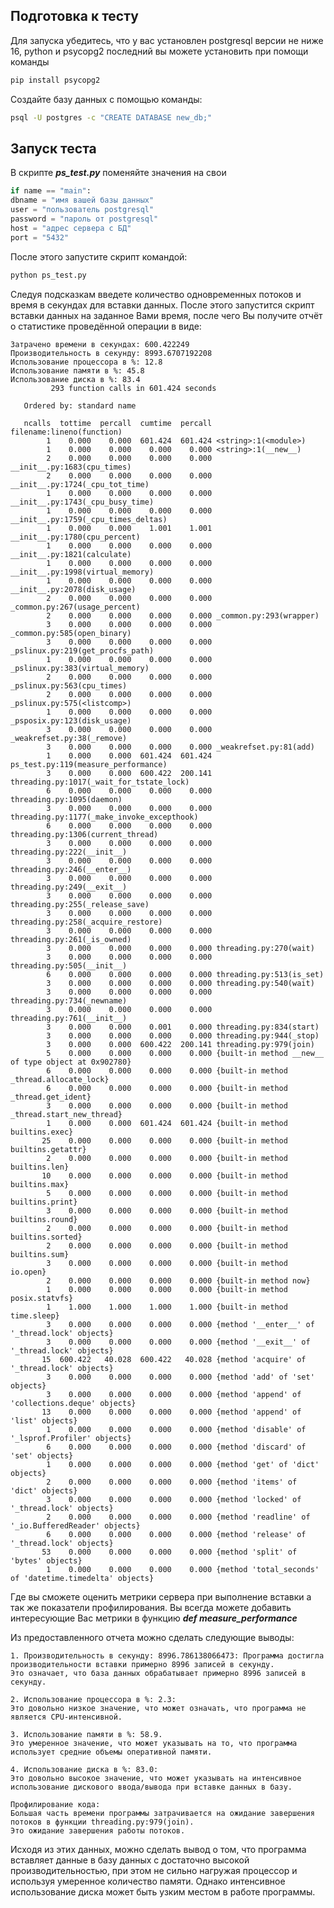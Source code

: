 ## Подготовка к тесту

Для запуска убедитесь, что у вас установлен postgresql версии не ниже 16, python и psycopg2
последний вы можете установить при помощи команды

```bash
pip install psycopg2
```
Создайте базу данных с помощью команды:


```bash
psql -U postgres -c "CREATE DATABASE new_db;"
```

## Запуск теста

В скрипте ***ps_test.py*** поменяйте значения на свои

```python
if name == "main":
dbname = "имя вашей базы данных"
user = "пользователь postgresql"
password = "пароль от postgresql"
host = "адрес сервера с БД"
port = "5432"
```
После этого запустите скрипт командой:

```bash
python ps_test.py
```

Следуя подсказкам введете количество одновременных потоков и время в секундах для вставки данных.
После этого запустится скрипт вставки данных на заданное Вами время, после чего
Вы получите отчёт о статистике проведённой операции в виде:

```
Затрачено времени в секундах: 600.422249
Производительность в секунду: 8993.6707192208
Использование процессора в %: 12.8
Использование памяти в %: 45.8
Использование диска в %: 83.4
         293 function calls in 601.424 seconds

   Ordered by: standard name

   ncalls  tottime  percall  cumtime  percall filename:lineno(function)
        1    0.000    0.000  601.424  601.424 <string>:1(<module>)
        1    0.000    0.000    0.000    0.000 <string>:1(__new__)
        2    0.000    0.000    0.000    0.000 __init__.py:1683(cpu_times)
        2    0.000    0.000    0.000    0.000 __init__.py:1724(_cpu_tot_time)
        1    0.000    0.000    0.000    0.000 __init__.py:1743(_cpu_busy_time)
        1    0.000    0.000    0.000    0.000 __init__.py:1759(_cpu_times_deltas)
        1    0.000    0.000    1.001    1.001 __init__.py:1780(cpu_percent)
        1    0.000    0.000    0.000    0.000 __init__.py:1821(calculate)
        1    0.000    0.000    0.000    0.000 __init__.py:1998(virtual_memory)
        1    0.000    0.000    0.000    0.000 __init__.py:2078(disk_usage)
        2    0.000    0.000    0.000    0.000 _common.py:267(usage_percent)
        2    0.000    0.000    0.000    0.000 _common.py:293(wrapper)
        3    0.000    0.000    0.000    0.000 _common.py:585(open_binary)
        3    0.000    0.000    0.000    0.000 _pslinux.py:219(get_procfs_path)
        1    0.000    0.000    0.000    0.000 _pslinux.py:383(virtual_memory)
        2    0.000    0.000    0.000    0.000 _pslinux.py:563(cpu_times)
        2    0.000    0.000    0.000    0.000 _pslinux.py:575(<listcomp>)
        1    0.000    0.000    0.000    0.000 _psposix.py:123(disk_usage)
        3    0.000    0.000    0.000    0.000 _weakrefset.py:38(_remove)
        3    0.000    0.000    0.000    0.000 _weakrefset.py:81(add)
        1    0.000    0.000  601.424  601.424 ps_test.py:119(measure_performance)
        3    0.000    0.000  600.422  200.141 threading.py:1017(_wait_for_tstate_lock)
        6    0.000    0.000    0.000    0.000 threading.py:1095(daemon)
        3    0.000    0.000    0.000    0.000 threading.py:1177(_make_invoke_excepthook)
        6    0.000    0.000    0.000    0.000 threading.py:1306(current_thread)
        3    0.000    0.000    0.000    0.000 threading.py:222(__init__)
        3    0.000    0.000    0.000    0.000 threading.py:246(__enter__)
        3    0.000    0.000    0.000    0.000 threading.py:249(__exit__)
        3    0.000    0.000    0.000    0.000 threading.py:255(_release_save)
        3    0.000    0.000    0.000    0.000 threading.py:258(_acquire_restore)
        3    0.000    0.000    0.000    0.000 threading.py:261(_is_owned)
        3    0.000    0.000    0.000    0.000 threading.py:270(wait)
        3    0.000    0.000    0.000    0.000 threading.py:505(__init__)
        6    0.000    0.000    0.000    0.000 threading.py:513(is_set)
        3    0.000    0.000    0.000    0.000 threading.py:540(wait)
        3    0.000    0.000    0.000    0.000 threading.py:734(_newname)
        3    0.000    0.000    0.000    0.000 threading.py:761(__init__)
        3    0.000    0.000    0.001    0.000 threading.py:834(start)
        3    0.000    0.000    0.000    0.000 threading.py:944(_stop)
        3    0.000    0.000  600.422  200.141 threading.py:979(join)
        5    0.000    0.000    0.000    0.000 {built-in method __new__ of type object at 0x902780}
        6    0.000    0.000    0.000    0.000 {built-in method _thread.allocate_lock}
        6    0.000    0.000    0.000    0.000 {built-in method _thread.get_ident}
        3    0.000    0.000    0.000    0.000 {built-in method _thread.start_new_thread}
        1    0.000    0.000  601.424  601.424 {built-in method builtins.exec}
       25    0.000    0.000    0.000    0.000 {built-in method builtins.getattr}
        2    0.000    0.000    0.000    0.000 {built-in method builtins.len}
       10    0.000    0.000    0.000    0.000 {built-in method builtins.max}
        5    0.000    0.000    0.000    0.000 {built-in method builtins.print}
        3    0.000    0.000    0.000    0.000 {built-in method builtins.round}
        2    0.000    0.000    0.000    0.000 {built-in method builtins.sorted}
        2    0.000    0.000    0.000    0.000 {built-in method builtins.sum}
        3    0.000    0.000    0.000    0.000 {built-in method io.open}
        2    0.000    0.000    0.000    0.000 {built-in method now}
        1    0.000    0.000    0.000    0.000 {built-in method posix.statvfs}
        1    1.000    1.000    1.000    1.000 {built-in method time.sleep}
        3    0.000    0.000    0.000    0.000 {method '__enter__' of '_thread.lock' objects}
        3    0.000    0.000    0.000    0.000 {method '__exit__' of '_thread.lock' objects}
       15  600.422   40.028  600.422   40.028 {method 'acquire' of '_thread.lock' objects}
        3    0.000    0.000    0.000    0.000 {method 'add' of 'set' objects}
        3    0.000    0.000    0.000    0.000 {method 'append' of 'collections.deque' objects}
       13    0.000    0.000    0.000    0.000 {method 'append' of 'list' objects}
        1    0.000    0.000    0.000    0.000 {method 'disable' of '_lsprof.Profiler' objects}
        6    0.000    0.000    0.000    0.000 {method 'discard' of 'set' objects}
        1    0.000    0.000    0.000    0.000 {method 'get' of 'dict' objects}
        2    0.000    0.000    0.000    0.000 {method 'items' of 'dict' objects}
        3    0.000    0.000    0.000    0.000 {method 'locked' of '_thread.lock' objects}
        2    0.000    0.000    0.000    0.000 {method 'readline' of '_io.BufferedReader' objects}
        6    0.000    0.000    0.000    0.000 {method 'release' of '_thread.lock' objects}
       53    0.000    0.000    0.000    0.000 {method 'split' of 'bytes' objects}
        1    0.000    0.000    0.000    0.000 {method 'total_seconds' of 'datetime.timedelta' objects}

```
Где вы сможете оценить метрики сервера при выполнение вставки а так же показатели профилирования. Вы всегда можете добавить интересующие Вас метрики 
в функцию ***def measure_performance***

Из предоставленного отчета можно сделать следующие выводы:

    1. Производительность в секунду: 8996.786138066473: Программа достигла производительности вставки примерно 8996 записей в секунду.
    Это означает, что база данных обрабатывает примерно 8996 записей в секунду.

    2. Использование процессора в %: 2.3: 
    Это довольно низкое значение, что может означать, что программа не является CPU-интенсивной.

    3. Использование памяти в %: 58.9. 
    Это умеренное значение, что может указывать на то, что программа использует средние объемы оперативной памяти.

    4. Использование диска в %: 83.0: 
    Это довольно высокое значение, что может указывать на интенсивное использование дискового ввода/вывода при вставке данных в базу.

    Профилирование кода: 
    Большая часть времени программы затрачивается на ожидание завершения потоков в функции threading.py:979(join). 
    Это ожидание завершения работы потоков.

Исходя из этих данных, можно сделать вывод о том, что программа вставляет данные в базу данных с достаточно высокой 
производительностью, при этом не сильно нагружая процессор и используя умеренное количество памяти. Однако интенсивное
использование диска может быть узким местом в работе программы.
